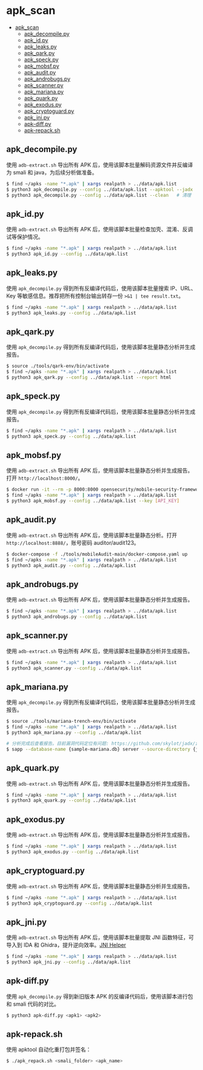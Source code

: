# apk_scan

- [apk_scan](#apk_scan)
  - [apk_decompile.py](#apk_decompilepy)
  - [apk_id.py](#apk_idpy)
  - [apk_leaks.py](#apk_leakspy)
  - [apk_qark.py](#apk_qarkpy)
  - [apk_speck.py](#apk_speckpy)
  - [apk_mobsf.py](#apk_mobsfpy)
  - [apk_audit.py](#apk_auditpy)
  - [apk_androbugs.py](#apk_androbugspy)
  - [apk_scanner.py](#apk_scannerpy)
  - [apk_mariana.py](#apk_marianapy)
  - [apk_quark.py](#apk_quarkpy)
  - [apk_exodus.py](#apk_exoduspy)
  - [apk_cryptoguard.py](#apk_cryptoguardpy)
  - [apk_jni.py](#apk_jnipy)
  - [apk-diff.py](#apk-diffpy)
  - [apk-repack.sh](#apk-repacksh)

## apk_decompile.py

使用 `adb-extract.sh` 导出所有 APK 后，使用该脚本批量解码资源文件并反编译为 smali 和 java，为后续分析做准备。

```sh
$ find ~/apks -name "*.apk" | xargs realpath > ../data/apk.list
$ python3 apk_decompile.py --config ../data/apk.list --apktool --jadx
$ python3 apk_decompile.py --config ../data/apk.list --clean   # 清理
```

## apk_id.py

使用 `adb-extract.sh` 导出所有 APK 后，使用该脚本批量检查加壳、混淆、反调试等保护情况。

```sh
$ find ~/apks -name "*.apk" | xargs realpath > ../data/apk.list
$ python3 apk_id.py --config ../data/apk.list
```

## apk_leaks.py

使用 `apk_decompile.py` 得到所有反编译代码后，使用该脚本批量搜索 IP、URL、Key 等敏感信息。推荐把所有控制台输出转存一份 `>&1 | tee result.txt`。

```sh
$ find ~/apks -name "*.apk" | xargs realpath > ../data/apk.list
$ python3 apk_leaks.py --config ../data/apk.list
```

## apk_qark.py

使用 `apk_decompile.py` 得到所有反编译代码后，使用该脚本批量静态分析并生成报告。

```sh
$ source ./tools/qark-env/bin/activate
$ find ~/apks -name "*.apk" | xargs realpath > ../data/apk.list
$ python3 apk_qark.py --config ../data/apk.list --report html
```

## apk_speck.py

使用 `apk_decompile.py` 得到所有反编译代码后，使用该脚本批量静态分析并生成报告。

```sh
$ find ~/apks -name "*.apk" | xargs realpath > ../data/apk.list
$ python3 apk_speck.py --config ../data/apk.list
```

## apk_mobsf.py

使用 `adb-extract.sh` 导出所有 APK 后，使用该脚本批量静态分析并生成报告。打开 `http://localhost:8000/`。

```sh
$ docker run -it --rm -p 8000:8000 opensecurity/mobile-security-framework-mobsf
$ find ~/apks -name "*.apk" | xargs realpath > ../data/apk.list
$ python3 apk_mobsf.py --config ../data/apk.list --key [API_KEY]
```

## apk_audit.py

使用 `adb-extract.sh` 导出所有 APK 后，使用该脚本批量静态分析。打开 `http://localhost:8888/`，账号密码 auditor/audit123。

```sh
$ docker-compose -f ./tools/mobileAudit-main/docker-compose.yaml up
$ find ~/apks -name "*.apk" | xargs realpath > ../data/apk.list
$ python3 apk_audit.py --config ../data/apk.list
```

## apk_androbugs.py

使用 `adb-extract.sh` 导出所有 APK 后，使用该脚本批量静态分析并生成报告。

```sh
$ find ~/apks -name "*.apk" | xargs realpath > ../data/apk.list
$ python3 apk_androbugs.py --config ../data/apk.list
```

## apk_scanner.py

使用 `adb-extract.sh` 导出所有 APK 后，使用该脚本批量静态分析并生成报告。

```sh
$ find ~/apks -name "*.apk" | xargs realpath > ../data/apk.list
$ python3 apk_scanner.py --config ../data/apk.list
```

## apk_mariana.py

使用 `apk_decompile.py` 得到所有反编译代码后，使用该脚本批量静态分析并生成报告。

```sh
$ source ./tools/mariana-trench-env/bin/activate
$ find ~/apks -name "*.apk" | xargs realpath > ../data/apk.list
$ python3 apk_mariana.py --config ../data/apk.list

# 分析完成后查看报告。目前漏洞代码定位有问题: https://github.com/skylot/jadx/issues/476
$ sapp --database-name {sample-mariana.db} server --source-directory {jadx_java/sources}
```

## apk_quark.py

使用 `adb-extract.sh` 导出所有 APK 后，使用该脚本批量静态分析并生成报告。

```sh
$ find ~/apks -name "*.apk" | xargs realpath > ../data/apk.list
$ python3 apk_quark.py --config ../data/apk.list
```

## apk_exodus.py

使用 `adb-extract.sh` 导出所有 APK 后，使用该脚本批量静态分析并生成报告。

```sh
$ find ~/apks -name "*.apk" | xargs realpath > ../data/apk.list
$ python3 apk_exodus.py --config ../data/apk.list
```

## apk_cryptoguard.py

使用 `adb-extract.sh` 导出所有 APK 后，使用该脚本批量静态分析并生成报告。

```sh
$ find ~/apks -name "*.apk" | xargs realpath > ../data/apk.list
$ python3 apk_cryptoguard.py --config ../data/apk.list
```

## apk_jni.py

使用 `adb-extract.sh` 导出所有 APK 后，使用该脚本批量提取 JNI 函数特征，可导入到 IDA 和 Ghidra，提升逆向效率。[JNI Helper](https://github.com/evilpan/jni_helper)

```sh
$ find ~/apks -name "*.apk" | xargs realpath > ../data/apk.list
$ python3 apk_jni.py --config ../data/apk.list
```

## apk-diff.py

使用 `apk_decompile.py` 得到新旧版本 APK 的反编译代码后，使用该脚本进行包和 smali 代码的对比。

```sh
$ python3 apk-diff.py <apk1> <apk2>
```

## apk-repack.sh

使用 apktool 自动化重打包并签名：

```sh
$ ./apk_repack.sh <smali_folder> <apk_name>
```
